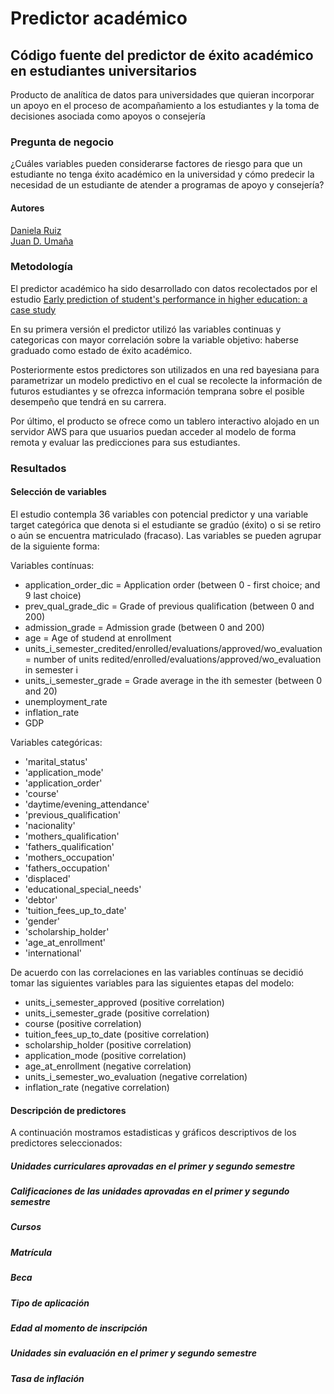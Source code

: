 # Predictor académico
## Código fuente del predictor de éxito académico en estudiantes universitarios

Producto de analítica de datos para universidades que quieran incorporar un apoyo en el proceso de acompañamiento a los estudiantes y la toma de decisiones asociada como apoyos o consejería  

### Pregunta de negocio

¿Cuáles variables pueden considerarse factores de riesgo para que un estudiante no tenga éxito académico en la universidad y cómo predecir la necesidad de un estudiante de atender a programas de apoyo y consejería?

#### Autores
[Daniela Ruiz](https://github.com/danielaruizl1)  
[Juan D. Umaña](https://github.com/juan-umana)

### Metodología

El predictor académico ha sido desarrollado con datos recolectados por el estudio [Early prediction of student's performance in higher education: a case study](https://archive.ics.uci.edu/dataset/697/predict+students+dropout+and+academic+success)

En su primera versión el predictor utilizó las variables continuas y categoricas con mayor correlación sobre la variable objetivo: haberse graduado como estado de éxito académico.

Posteriormente estos predictores son utilizados en una red bayesiana para parametrizar un modelo predictivo en el cual se recolecte la información de futuros estudiantes y se ofrezca información temprana sobre el posible desempeño que tendrá en su carrera.

Por último, el producto se ofrece como un tablero interactivo alojado en un servidor AWS para que usuarios puedan acceder al modelo de forma remota y evaluar las predicciones para sus estudiantes.

### Resultados

#### Selección de variables

El estudio contempla 36 variables con potencial predictor y una variable target categórica que denota si el estudiante se gradúo (éxito) o si se retiro o aún se encuentra matriculado (fracaso). Las variables se pueden agrupar de la siguiente forma:

Variables contínuas:

- application_order_dic = Application order (between 0 - first choice; and 9 last choice)
- prev_qual_grade_dic = Grade of previous qualification (between 0 and 200)
- admission_grade = Admission grade (between 0 and 200)
- age = Age of studend at enrollment
- units_i_semester_credited/enrolled/evaluations/approved/wo_evaluation = number of units redited/enrolled/evaluations/approved/wo_evaluation in semester i
- units_i_semester_grade = Grade average in the ith semester (between 0 and 20)
- unemployment_rate
- inflation_rate
- GDP

Variables categóricas:

- 'marital_status'
- 'application_mode'
- 'application_order'
- 'course'
- 'daytime/evening_attendance'
- 'previous_qualification'
- 'nacionality'
- 'mothers_qualification'
- 'fathers_qualification'
- 'mothers_occupation'
- 'fathers_occupation'
- 'displaced'
- 'educational_special_needs'
- 'debtor'
- 'tuition_fees_up_to_date'
- 'gender'
- 'scholarship_holder'
- 'age_at_enrollment'
- 'international'

De acuerdo con las correlaciones en las variables contínuas se decidió tomar las siguientes variables para las siguientes etapas del modelo:

- units_i_semester_approved (positive correlation)
- units_i_semester_grade (positive correlation)
- course (positive correlation)
- tuition_fees_up_to_date (positive correlation)
- scholarship_holder (positive correlation)
- application_mode (positive correlation)
- age_at_enrollment (negative correlation)
- units_i_semester_wo_evaluation (negative correlation)
- inflation_rate (negative correlation)

#### Descripción de predictores

A continuación mostramos estadisticas y gráficos descriptivos de los predictores seleccionados:

##### Unidades curriculares aprovadas en el primer y segundo semestre
##### Calificaciones de las unidades aprovadas en el primer y segundo semestre
##### Cursos
##### Matrícula
##### Beca
##### Tipo de aplicación
##### Edad al momento de inscripción
##### Unidades sin evaluación en el primer y segundo semestre
##### Tasa de inflación

